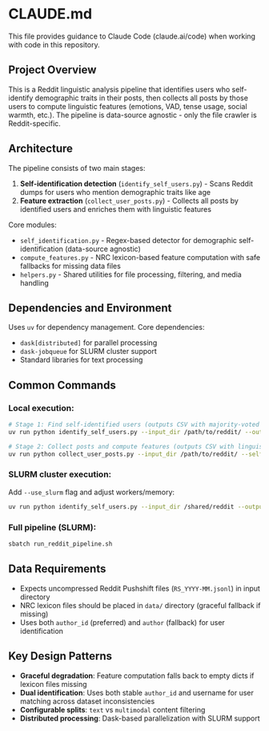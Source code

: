 # CLAUDE.md

This file provides guidance to Claude Code (claude.ai/code) when working with code in this repository.

## Project Overview

This is a Reddit linguistic analysis pipeline that identifies users who self-identify demographic traits in their posts, then collects all posts by those users to compute linguistic features (emotions, VAD, tense usage, social warmth, etc.). The pipeline is data-source agnostic - only the file crawler is Reddit-specific.

## Architecture

The pipeline consists of two main stages:
1. **Self-identification detection** (`identify_self_users.py`) - Scans Reddit dumps for users who mention demographic traits like age
2. **Feature extraction** (`collect_user_posts.py`) - Collects all posts by identified users and enriches them with linguistic features

Core modules:
- `self_identification.py` - Regex-based detector for demographic self-identification (data-source agnostic)
- `compute_features.py` - NRC lexicon-based feature computation with safe fallbacks for missing data files
- `helpers.py` - Shared utilities for file processing, filtering, and media handling

## Dependencies and Environment

Uses `uv` for dependency management. Core dependencies:
- `dask[distributed]` for parallel processing
- `dask-jobqueue` for SLURM cluster support
- Standard libraries for text processing

## Common Commands

### Local execution:
```bash
# Stage 1: Find self-identified users (outputs CSV with majority-voted age and flattened structure)
uv run python identify_self_users.py --input_dir /path/to/reddit/ --output_csv outputs/self_users.csv --n_workers 32

# Stage 2: Collect posts and compute features (outputs CSV with linguistic features)
uv run python collect_user_posts.py --input_dir /path/to/reddit/ --self_identified_csv outputs/self_users.csv --output_csv outputs/self_users_posts.csv --n_workers 32
```

### SLURM cluster execution:
Add `--use_slurm` flag and adjust workers/memory:
```bash
uv run python identify_self_users.py --input_dir /shared/reddit --output_csv outputs/self_users.csv --n_workers 128 --memory_per_worker 8GB --use_slurm
```

### Full pipeline (SLURM):
```bash
sbatch run_reddit_pipeline.sh
```

## Data Requirements

- Expects uncompressed Reddit Pushshift files (`RS_YYYY-MM.jsonl`) in input directory
- NRC lexicon files should be placed in `data/` directory (graceful fallback if missing)
- Uses both `author_id` (preferred) and `author` (fallback) for user identification

## Key Design Patterns

- **Graceful degradation**: Feature computation falls back to empty dicts if lexicon files missing
- **Dual identification**: Uses both stable `author_id` and username for user matching across dataset inconsistencies
- **Configurable splits**: `text` vs `multimodal` content filtering
- **Distributed processing**: Dask-based parallelization with SLURM support